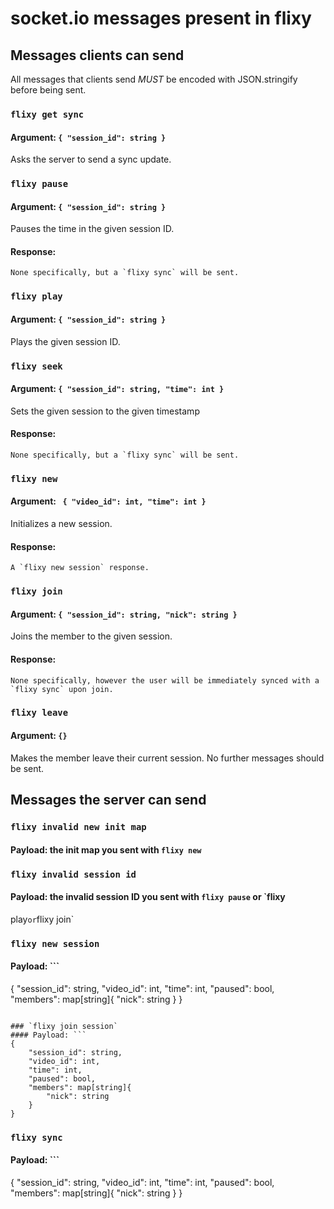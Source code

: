 # socket.io messages present in flixy

## Messages clients can send

All messages that clients send *MUST* be encoded with JSON.stringify before
being sent.

### `flixy get sync`
#### Argument: `{ "session_id": string }`

Asks the server to send a sync update.

### `flixy pause`
#### Argument: `{ "session_id": string }`

Pauses the time in the given session ID.

#### Response:
	None specifically, but a `flixy sync` will be sent.

### `flixy play`
#### Argument: `{ "session_id": string }`

Plays the given session ID.

### `flixy seek`
#### Argument: `{ "session_id": string, "time": int }`

Sets the given session to the given timestamp

#### Response:
	None specifically, but a `flixy sync` will be sent.

### `flixy new`
#### Argument: ` { "video_id": int, "time": int }`

Initializes a new session.

#### Response:
	A `flixy new session` response.

### `flixy join`
#### Argument: `{ "session_id": string, "nick": string }`

Joins the member to the given session.

#### Response:
	None specifically, however the user will be immediately synced with a `flixy sync` upon join.

### `flixy leave`
#### Argument: `{}`

Makes the member leave their current session. No further messages should be
sent.

## Messages the server can send

### `flixy invalid new init map`
#### Payload: the init map you sent with `flixy new`

### `flixy invalid session id`
#### Payload: the invalid session ID you sent with `flixy pause` or `flixy
play` or `flixy join`

### `flixy new session`
#### Payload: ```
{
	"session_id": string,
	"video_id": int,
	"time": int,
	"paused": bool,
	"members": map[string]{
		"nick": string
	}
}
```

### `flixy join session`
#### Payload: ```
{
	"session_id": string,
	"video_id": int,
	"time": int,
	"paused": bool,
	"members": map[string]{
		"nick": string
	}
}
```

### `flixy sync`
#### Payload: ```
{
	"session_id": string,
	"video_id": int,
	"time": int,
	"paused": bool,
	"members": map[string]{
		"nick": string
	}
}
```
